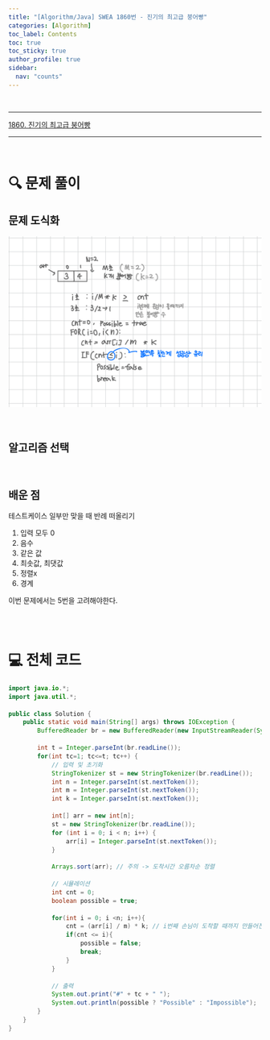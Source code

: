 ```yaml
---
title: "[Algorithm/Java] SWEA 1860번 - 진기의 최고급 붕어빵"
categories: [Algorithm]
toc_label: Contents
toc: true
toc_sticky: true
author_profile: true
sidebar:
  nav: "counts"
---
```


<br>

---

[1860. 진기의 최고급 붕어빵](https://swexpertacademy.com/main/code/problem/problemDetail.do?contestProbId=AV5LsaaqDzYDFAXc)

---

<br>

# 🔍 문제 풀이

## 문제 도식화

![1860](../../../assets/images/2025/1860.png)

<br>

## 알고리즘 선택

<br>

## 배운 점

테스트케이스 일부만 맞을 때 반례 떠올리기

1. 입력 모두 0
2. 음수
3. 같은 값
4. 최솟값, 최댓값
5. 정렬x
6. 경계

이번 문제에서는 5번을 고려해야한다.

<br><br>

# 💻 전체 코드

```java
import java.io.*;
import java.util.*;

public class Solution {
    public static void main(String[] args) throws IOException {
        BufferedReader br = new BufferedReader(new InputStreamReader(System.in));

        int t = Integer.parseInt(br.readLine());
        for(int tc=1; tc<=t; tc++) {
            // 입력 및 초기화
            StringTokenizer st = new StringTokenizer(br.readLine());
            int n = Integer.parseInt(st.nextToken());
            int m = Integer.parseInt(st.nextToken());
            int k = Integer.parseInt(st.nextToken());

            int[] arr = new int[n];
            st = new StringTokenizer(br.readLine());
            for (int i = 0; i < n; i++) {
                arr[i] = Integer.parseInt(st.nextToken());
            }

            Arrays.sort(arr); // 주의 -> 도착시간 오름차순 정렬

            // 시뮬레이션
            int cnt = 0;
            boolean possible = true;

            for(int i = 0; i <n; i++){
                cnt = (arr[i] / m) * k; // i번째 손님이 도착할 때까지 만들어진 붕어빵의 개수
                if(cnt <= i){
                    possible = false;
                    break;
                }
            }

            // 출력
            System.out.print("#" + tc + " ");
            System.out.println(possible ? "Possible" : "Impossible");
        }
    }
}
```

<br>
